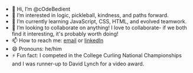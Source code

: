 - 👋 Hi, I’m @cOdeBedient
- 👀 I’m interested in logic, pickleball, kindness, and paths forward.
- 🌱 I’m currently learning JavaScript, CSS, HTML, and evolved teamwork.
- 💞️ I’m looking to collaborate on anything! I love to collaborate- if we both find it interesting, it's probably worth doing!
- 📫 How to reach me: [email](adambedient@gmail.com) or [linkedIn](https://www.linkedin.com/in/adam-bedient-146995a1/)
- 😄 Pronouns: he/him
- ⚡ Fun fact: I competed in the College Curling National Championships and I was runner-up to David Lynch for a video award.

<!---
cOdeBedient/cOdeBedient is a ✨ special ✨ repository because its `README.md` (this file) appears on your GitHub profile.
You can click the Preview link to take a look at your changes.
--->
